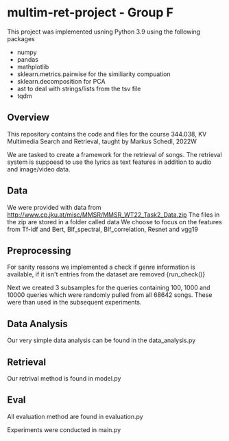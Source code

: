 # multim-ret-project - Group F
This project was implemented usning Python 3.9 using the following packages 
* numpy 
* pandas
* mathplotlib
* sklearn.metrics.pairwise for the similiarity compuation 
* sklearn.decomposition for PCA
* ast to deal with strings/lists from the tsv file
* tqdm


## Overview 
This repository contains the code and files for the course 344.038, KV Multimedia Search and Retrieval, taught by Markus Schedl, 2022W

We are tasked to create a framework for the retrieval of songs.
The retrieval system is suppoesd to use the lyrics as text features in addition to audio and image/video data.

## Data
We were provided with data from http://www.cp.jku.at/misc/MMSR/MMSR_WT22_Task2_Data.zip
The files in the zip are stored in a folder called data
We choose to focus on the features from Tf-idf and Bert, Blf_spectral,  Blf_correlation, Resnet and vgg19



## Preprocessing 
For sanity reasons we implemented a check if genre information is available, if it isn't entries from the dataset are removed
{run_check()}

Next we created 3 subsamples for the queries containing 100, 1000 and 10000 queries which were randomly pulled from all 68642 songs. These were than used in the subsequent experiments. 

## Data Analysis
Our very simple data analysis can be found in the data_analysis.py

## Retrieval
Our retrival method is found in model.py

## Eval
All evaluation method are found in evaluation.py


Experiments were conducted in main.py 
